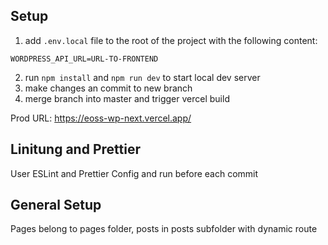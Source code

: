## Setup

1. add `.env.local` file to the root of the project with the following content:

```
WORDPRESS_API_URL=URL-TO-FRONTEND
```

2. run `npm install` and `npm run dev` to start local dev server
3. make changes an commit to new branch
4. merge branch into master and trigger vercel build

Prod URL: https://eoss-wp-next.vercel.app/

## Linitung and Prettier

User ESLint and Prettier Config and run before each commit

## General Setup

Pages belong to pages folder, posts in posts subfolder with dynamic route
